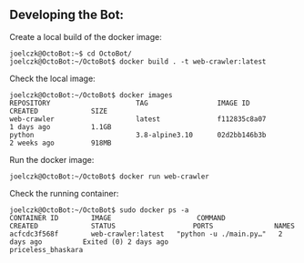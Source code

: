 ## Developing the Bot:

Create a local build of the docker image:

```console
joelczk@OctoBot:~$ cd OctoBot/
joelczk@OctoBot:~/OctoBot$ docker build . -t web-crawler:latest
```

Check the local image:

```console
joelczk@OctoBot:~/OctoBot$ docker images
REPOSITORY                     TAG                 IMAGE ID            CREATED             SIZE
web-crawler                    latest              f112835c8a07        1 days ago          1.1GB
python                         3.8-alpine3.10      02d2bb146b3b        2 weeks ago         918MB
```

Run the docker image:

```console
joelczk@OctoBot:~/OctoBot$ docker run web-crawler
```

Check the running container:

```console
joelczk@OctoBot:~/OctoBot$ sudo docker ps -a
CONTAINER ID        IMAGE                     COMMAND                  CREATED             STATUS                   PORTS               NAMES
acfcdc3f568f        web-crawler:latest   "python -u ./main.py…"   2 days ago          Exited (0) 2 days ago                        priceless_bhaskara
```
